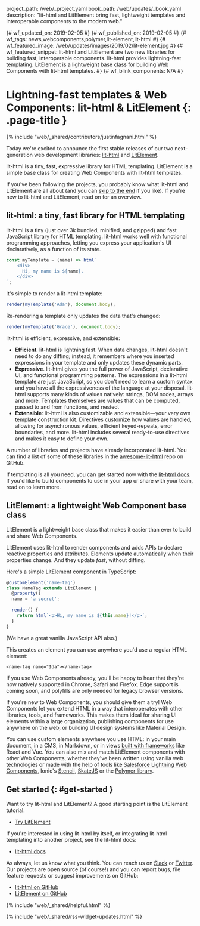project_path: /web/_project.yaml
book_path: /web/updates/_book.yaml
description: "lit-html and LitElement bring fast, lightweight templates and interoperable components to the modern web."

{# wf_updated_on: 2019-02-05 #}
{# wf_published_on: 2019-02-05 #}
{# wf_tags: news,webcomponents,polymer,lit-element,lit-html #}
{# wf_featured_image: /web/updates/images/2019/02/lit-element.jpg #}
{# wf_featured_snippet: lit-html and LitElement are two new libraries for building fast, interoperable components. lit-html provides lightning-fast templating. LitElement is a lightweight base class for building Web Components with lit-html templates. #}
{# wf_blink_components: N/A #}

# Lightning-fast templates & Web Components: lit-html & LitElement {: .page-title }

{% include "web/_shared/contributors/justinfagnani.html" %}

Today we're excited to announce the first stable releases of our two next-generation web 
development libraries: [lit-html](https://lit-html.polymer-project.org) and 
[LitElement](https://lit-element.polymer-project.org/).

lit-html is a tiny, fast, expressive library for HTML templating. LitElement is a simple base
class for creating Web Components with lit-html templates.

If you've been following the projects, you probably know what lit-html and LitElement are all
about (and you can [skip to the end](#get-started) if you like). If you're new to lit-html and
LitElement, read on for an overview.

## lit-html: a tiny, fast library for HTML templating

lit-html is a tiny (just over 3k bundled, minified, and gzipped) and fast JavaScript library for
HTML templating. lit-html works well with functional programming approaches, letting you express
your application's UI declaratively, as a function of its state.

```js
const myTemplate = (name) => html`
    <div>
      Hi, my name is ${name}.
    </div>
`;
```

It's simple to render a lit-html template:

```js
render(myTemplate('Ada'), document.body);
```

Re-rendering a template only updates the data that's changed:

```js
render(myTemplate('Grace'), document.body);
```

lit-html is efficient, expressive, and extensible:

*   **Efficient**. lit-html is lightning fast. When data changes, lit-html doesn't need to do any
    diffing; instead, it remembers where you inserted expressions in your template and only
    updates these dynamic parts.
*   **Expressive**. lit-html gives you the full power of JavaScript, declarative UI, and
    functional programming patterns. The expressions in a lit-html template are just JavaScript,
    so you don't need to learn a custom syntax and you have all the expressiveness of the language
    at your disposal. lit-html supports many kinds of values natively: strings, DOM nodes, arrays
    and more. Templates themselves are values that can be computed, passed to and from functions,
    and nested.
*   **Extensible**: lit-html is also customizable and extensible—your very own template
    construction kit. Directives customize how values are handled, allowing for asynchronous
    values, efficient keyed-repeats, error boundaries, and more. lit-html includes several
    ready-to-use directives and makes it easy to define your own.

A number of libraries and projects have already incorporated lit-html. You can find a list of some 
of these libraries in the [awesome-lit-html](https://github.com/web-padawan/awesome-lit-html) repo 
on GitHub.

If templating is all you need, you can get started now with the 
[lit-html docs](https://lit-html.polymer-project.org/). If you'd like to build components to use 
in your app or share with your team, read on to learn more.

## LitElement: a lightweight Web Component base class

LitElement is a lightweight base class that makes it easier than ever to build and share Web
Components.

LitElement uses lit-html to render components and adds APIs to declare reactive properties and
attributes. Elements update automatically when their properties change. And they update _fast_,
without diffing.

Here's a simple LitElement component in TypeScript:

```typescript
@customElement('name-tag')
class NameTag extends LitElement {
  @property()
  name = 'a secret';

  render() {
    return html`<p>Hi, my name is ${this.name}!</p>`;
  }
}
```

(We have a great vanilla JavaScript API also.)

This creates an element you can use anywhere you'd use a regular HTML element:

`<name-tag name="Ida"></name-tag>`

If you use Web Components already, you'll be happy to hear that they're now natively supported in
Chrome, Safari and Firefox. Edge support is coming soon, and polyfills are only needed for legacy
browser versions. 

If you're new to Web Components, you should give them a try! Web Components let you extend HTML in
a way that interoperates with other libraries, tools, and frameworks. This makes them ideal for
sharing UI elements within a large organization, publishing components for use anywhere on the web,
or building UI design systems like Material Design.

You can use custom elements anywhere you use HTML: in your main document, in a CMS, in Markdown, or
in views [built with frameworks](https://custom-elements-everywhere.com/) like React and Vue. You
can also mix and match LitElement components with other Web Components, whether they've been
written using vanilla web technologies or made with the help of tools like
[Salesforce Lightning Web Components](https://developer.salesforce.com/blogs/2018/12/introducing-lightning-web-components.html), 
Ionic's [Stencil](https://stenciljs.com/), [SkateJS](https://skatejs.netlify.com/) or the 
[Polymer library](https://polymer-library.polymer-project.org).

## Get started {: #get-started }

Want to try lit-html and LitElement? A good starting point is the LitElement tutorial:

* [Try LitElement](https://lit-element.polymer-project.org/try/)

If you're interested in using lit-html by itself, or integrating lit-html templating into another
project, see the lit-html docs:

* [lit-html docs](https://lit-html.polymer-project.org/)

As always, let us know what you think. You can reach us on [Slack](https://join.slack.com/t/polymer/shared_invite/enQtNTAzNzg3NjU4ODM4LTkzZGVlOGIxMmNiMjMzZDM1YzYyMzdiYTk0YjQyOWZhZTMwN2RlNjM5ZDFmZjMxZWRjMWViMDA1MjNiYWFhZWM)
or [Twitter](https://twitter.com/polymer). Our projects are open source (of course!) and you can
report bugs, file feature requests or suggest improvements on GitHub:

* [lit-html on GitHub](https://github.com/Polymer/lit-html)
* [LitElement on GitHub](https://github.com/Polymer/lit-element)

{% include "web/_shared/helpful.html" %}

{% include "web/_shared/rss-widget-updates.html" %}
